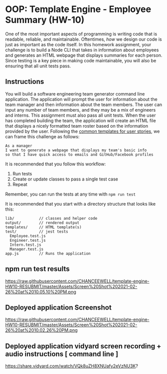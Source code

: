 # OOP: Template Engine - Employee Summary (HW-10)

One of the most important aspects of programming is writing code that is readable, reliable, and maintainable. Oftentimes, *how* we design our code is just as important as the code itself. In this homework assignment, your challenge is to build a Node CLI that takes in information about employees and generates an HTML webpage that displays summaries for each person. Since testing is a key piece in making code maintainable, you will also be ensuring that all unit tests pass.

## Instructions

You will build a software engineering team generator command line application. The application will prompt the user for information about the team manager and then information about the team members. The user can input any number of team members, and they may be a mix of engineers and interns. This assignment must also pass all unit tests. When the user has completed building the team, the application will create an HTML file that displays a nicely formatted team roster based on the information provided by the user. Following the [common templates for user stories](https://en.wikipedia.org/wiki/User_story#Common_templates), we can frame this challenge as follows:

```
As a manager
I want to generate a webpage that displays my team's basic info
so that I have quick access to emails and GitHub/Facebook profiles
```

It is recommended that you follow this workflow:

1. Run tests
2. Create or update classes to pass a single test case
3. Repeat

 Remember, you can run the tests at any time with `npm run test`

It is recommended that you start with a directory structure that looks like this:

```
lib/           // classes and helper code
output/        // rendered output
templates/     // HTML template(s)
test/          // jest tests
  Employee.test.js
  Engineer.test.js
  Intern.test.js
  Manager.test.js
app.js         // Runs the application
```

## npm run test results 

https://raw.githubusercontent.com/CHANCEEWELL/template-engine-HW10-RESUBMIT/master/Assets/Screen%20Shot%202021-02-26%20at%2010.05.10%20PM.png

## Deployed application Screenshot

https://raw.githubusercontent.com/CHANCEEWELL/template-engine-HW10-RESUBMIT/master/Assets/Screen%20Shot%202021-02-26%20at%2010.02.26%20PM.png

## Deployed application vidyard screen recording + audio instructions [ command line ]

https://share.vidyard.com/watch/VQk8uZH8XNUafy2eVzNU3K?